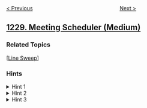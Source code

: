 <!--|This file generated by command(leetcode description); DO NOT EDIT.    |-->
<!--+----------------------------------------------------------------------+-->
<!--|@author    openset <openset.wang@gmail.com>                           |-->
<!--|@link      https://github.com/openset                                 |-->
<!--|@home      https://github.com/tonymontaro/leetcode-hints                        |-->
<!--+----------------------------------------------------------------------+-->

[< Previous](https://github.com/tonymontaro/leetcode-hints/tree/master/problems/missing-number-in-arithmetic-progression "Missing Number In Arithmetic Progression")
　　　　　　　　　　　　　　　　
[Next >](https://github.com/tonymontaro/leetcode-hints/tree/master/problems/toss-strange-coins "Toss Strange Coins")

## [1229. Meeting Scheduler (Medium)](https://leetcode.com/problems/meeting-scheduler "安排会议日程")



### Related Topics
  [[Line Sweep](https://github.com/tonymontaro/leetcode-hints/tree/master/tag/line-sweep/README.md)]

### Hints
<details>
<summary>Hint 1</summary>
Assume that in the solution, the selected slot from slotsA is bigger than the respectively selected slot from slotsB.
</details>

<details>
<summary>Hint 2</summary>
Use two pointers in order to try all the possible intersections, and check the length.
</details>

<details>
<summary>Hint 3</summary>
Do the same in step N° 1 but now assume that the selected slot from slotsB is bigger, return the minimum of the two options.
</details>
